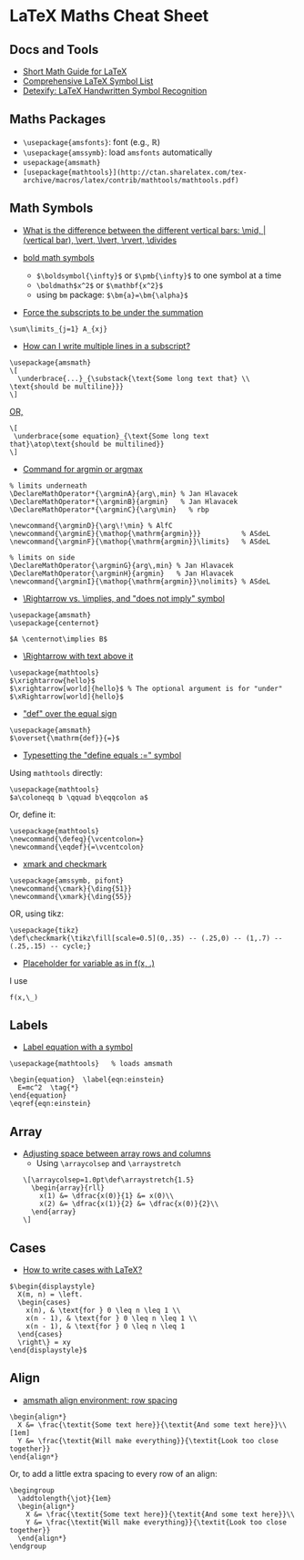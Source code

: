 # LaTeX Maths Cheat Sheet

## Docs and Tools

- [Short Math Guide for LaTeX](ftp://ftp.ams.org/pub/tex/doc/amsmath/short-math-guide.pdf)
- [Comprehensive LaTeX Symbol List](http://mirror.jmu.edu/pub/CTAN/info/symbols/comprehensive/symbols-a4.pdf)
- [Detexify: LaTeX Handwritten Symbol Recognition](http://detexify.kirelabs.org/classify.html)

## Maths Packages

- `\usepackage{amsfonts}`: font (e.g., $\mathbb{R}$)
- `\usepackage{amssymb}`: load `amsfonts` automatically
- `usepackage{amsmath}`
- `[usepackage{mathtools}](http://ctan.sharelatex.com/tex-archive/macros/latex/contrib/mathtools/mathtools.pdf)`

## Math Symbols

- [What is the difference between the different vertical bars: \mid, | (vertical bar), \vert, \lvert, \rvert, \divides](https://tex.stackexchange.com/a/506/23098)

- [bold math symbols](http://tex.stackexchange.com/questions/595/how-can-i-get-bold-math-symbols)
  - `$\boldsymbol{\infty}$` or `$\pmb{\infty}$` to one symbol at a time
  - `\boldmath$x^2$` or `$\mathbf{x^2}$`
  - using `bm` package: `$\bm{a}=\bm{\alpha}$`

- [Force the subscripts to be under the summation](https://tex.stackexchange.com/a/218605/23098)

```
\sum\limits_{j=1} A_{xj}
```

- [How can I write multiple lines in a subscript?](https://tex.stackexchange.com/a/7504/23098)

```
\usepackage{amsmath}
\[
  \underbrace{...}_{\substack{\text{Some long text that} \\ \text{should be multiline}}}
\]
```

[OR,](https://tex.stackexchange.com/a/7575/23098)

```
\[
 \underbrace{some equation}_{\text{Some long text that}\atop\text{should be multilined}}
\]
```

- [Command for argmin or argmax](http://tex.stackexchange.com/a/284054/23098)

```
% limits underneath
\DeclareMathOperator*{\argminA}{arg\,min} % Jan Hlavacek
\DeclareMathOperator*{\argminB}{argmin}   % Jan Hlavacek
\DeclareMathOperator*{\argminC}{\arg\min}   % rbp

\newcommand{\argminD}{\arg\!\min} % AlfC
\newcommand{\argminE}{\mathop{\mathrm{argmin}}}          % ASdeL
\newcommand{\argminF}{\mathop{\mathrm{argmin}}\limits}   % ASdeL

% limits on side
\DeclareMathOperator{\argminG}{arg\,min} % Jan Hlavacek
\DeclareMathOperator{\argminH}{argmin}   % Jan Hlavacek
\newcommand{\argminI}{\mathop{\mathrm{argmin}}\nolimits} % ASdeL
```

- [\Rightarrow vs. \implies, and "does not imply" symbol](https://tex.stackexchange.com/q/47063/23098)

```
\usepackage{amsmath}
\usepackage{centernot}

$A \centernot\implies B$
```

- [\Rightarrow with text above it](http://tex.stackexchange.com/a/103993/23098)

```
\usepackage{mathtools}
$\xrightarrow{hello}$
$\xrightarrow[world]{hello}$ % The optional argument is for "under"
$\xRightarrow[world]{hello}$
```

- ["def" over the equal sign](https://tex.stackexchange.com/a/353325)

```
\usepackage{amsmath}
$\overset{\mathrm{def}}{=}$
```

- [Typesetting the "define equals :=" symbol](https://tex.stackexchange.com/q/28836)

Using `mathtools` directly:
```
\usepackage{mathtools}
$a\coloneqq b \qquad b\eqqcolon a$
```

Or, define it:
```
\usepackage{mathtools}
\newcommand{\defeq}{\vcentcolon=}
\newcommand{\eqdef}{=\vcentcolon}
```

- [xmark and checkmark](http://tex.stackexchange.com/a/42620/23098)

```
\usepackage{amssymb, pifont}
\newcommand{\cmark}{\ding{51}}
\newcommand{\xmark}{\ding{55}}
```

OR, using tikz:

```
\usepackage{tikz}
\def\checkmark{\tikz\fill[scale=0.5](0,.35) -- (.25,0) -- (1,.7) -- (.25,.15) -- cycle;} 
```

- [Placeholder for variable as in f(x, .)](https://tex.stackexchange.com/q/47060/23098)

I use

```
f(x,\_)
```

## Labels

- [Label equation with a symbol](https://tex.stackexchange.com/a/12027/23098)

```
\usepackage{mathtools}   % loads amsmath

\begin{equation}  \label{eqn:einstein}
  E=mc^2  \tag{*}
\end{equation}
\eqref{eqn:einstein}
```

## Array
- [Adjusting space between array rows and columns](http://tex.stackexchange.com/a/103511/23098)
  - Using `\arraycolsep` and `\arraystretch`
  ```
  \[\arraycolsep=1.0pt\def\arraystretch{1.5}
    \begin{array}{rll}
      x(1) &= \dfrac{x(0)}{1} &= x(0)\\
      x(2) &= \dfrac{x(1)}{2} &= \dfrac{x(0)}{2}\\
    \end{array}
  \]
  ```

## Cases

- [How to write cases with LaTeX?](https://tex.stackexchange.com/a/240911/23098)

```
$\begin{displaystyle}
  X(m, n) = \left.
  \begin{cases}
    x(n), & \text{for } 0 \leq n \leq 1 \\
    x(n - 1), & \text{for } 0 \leq n \leq 1 \\
    x(n - 1), & \text{for } 0 \leq n \leq 1
  \end{cases}
  \right\} = xy
\end{displaystyle}$
```

## Align
- [amsmath align environment: row spacing](http://tex.stackexchange.com/a/14680/23098)

```
\begin{align*}
  X &= \frac{\textit{Some text here}}{\textit{And some text here}}\\[1em]
  Y &= \frac{\textit{Will make everything}}{\textit{Look too close together}}
\end{align*}
```

Or, to add a little extra spacing to every row of an align:

```
\begingroup
  \addtolength{\jot}{1em}
  \begin{align*}
    X &= \frac{\textit{Some text here}}{\textit{And some text here}}\\
    Y &= \frac{\textit{Will make everything}}{\textit{Look too close together}}
  \end{align*}
\endgroup
```
